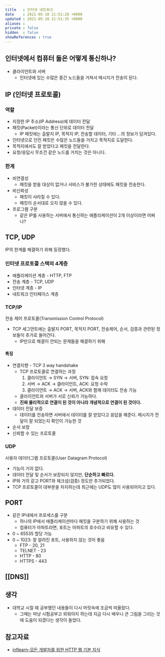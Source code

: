 ```yaml
---
title   : 인터넷 네트워크
date    : 2021-05-10 21:51:28 +0900
updated : 2021-05-10 21:51:35 +0900
aliases : 
private : false
hidden  : false
showReferences : true
---
```

## 인터넷에서 컴퓨터 둘은 어떻게 통신하나?  
- 클라이언트와 서버 
	- 인터넷에 있는 수많은 중간 노드들을 거쳐서 메시지가 전송이 된다. 

## IP (인터넷 프로토콜)
### 역할
- 지정한 IP 주소(IP Address)에 데이터 전달
- 패킷(Packet)이라는 통신 단위로 데이터 전달
	- IP 패킷에는 출발지 IP, 목적지 IP, 전송할 데이터, 기타 ...의 정보가 담겨있다. 
- 인터넷으로 던진 패킷은 수많은 노드들을 거치고 목적지로 도달한다.  
- 목적지에서도 잘 받았다고 패킷을 전달한다. 
- 요청/응답시 무조건 같은 노드를 거치는 것은 아니다.  

### 한계  
- 비연결성
	- 패킷을 받을 대상이 없거나 서비스가 불가한 상태에도 패킷을 전송한다. 
- 비신뢰성
	- 패킷이 사라질 수 있다.
	- 패킷이 순서대로 오지 않을 수 있다. 
- 프로그램 구분
	- 같은 IP를 사용하는 서버에서 통신하는 애플리케이션이 2개 이상이라면 어쩌나? 

## TCP,  UDP
IP의 한계를 해결하기 위해 등장했다. 

### 인터넷 프로토콜 스택의 4계층 
- 애플리케이션 계층 - HTTP, FTP
- 전송 계층 - TCP, UDP
- 인터넷 계층 - IP
- 네트워크 인터페이스 계층  

### TCP/IP  
전송 제어 프로토콜(Transmission Control Protocol)  
- TCP 세그먼트에는 출발지 PORT, 목적지 PORT,  전송제어, 순서, 검증과 관련된 정보들이 추가로 들어간다.  
	- IP만으로 해결이 안되는 문제들을 해결하기 위해  

#### 특징
- 연결지향 - TCP 3 way handshake 
	- TCP 프로토콜로 연결하는 과정 
		1. 클라이언트 → SYN → 서버, SYN: 접속 요청
		2. 서버 → ACK → 클라이언트, ACK: 요청 수락
		3. 클라이언트 → ACK → 서버, ACK와 함께 데이터도 전송 가능  
	- 클라이언트와 서버가 서로 신뢰가 가능하다. 
	- **진짜 물리적으로 연결이 된 것이 아니라 개념적으로 연결이 된 것이다.**
- 데이터 전달 보증
	- 데이터를 전송하면 서버에서 데이터를 잘 받았다고 응답을 해준다. 메시지가 전달이 잘 되었는지 확인이 가능한 것  
- 순서 보장
- 신뢰할 수 있는 프로토콜 


### UDP 
사용자 데이터그램 프로토콜(User Datagram Protocol)  
- 기능이 거의 없다. 
- 데이터 전달 및 순서가 보장되지 않지만, **단순하고 빠르다.** 
- IP와 거의 같고 PORT와 체크섬(검증) 정도만 추가되었다.  
- TCP 프로토콜이 대부분을 차지하는데 최근에는 UDP도 많이 사용되어지고 있다. 

## PORT 
- 같은 IP내에서 프로세스를 구분 
	- 하나의 IP에서 애플리케이션마다 패킷을 구분하기 위해 사용하는 것 
	- 컴퓨터가 아파트라면, 포트는 아파트의 호수라고 비유할 수 있다.  
- 0 ~ 65535 할당 가능  
- 0 ~ 1023: 잘 알려진 포트, 사용하지 않는 것이 좋음
	- FTP - 20, 21
	- TELNET - 23 
	- HTTP - 80 
	- HTTPS - 443

## [[DNS]]

## 생각 
- 대학교 시절 때 공부했던 내용들이 다시 머릿속에 조금씩 떠올랐다.  
	- 그때는 마냥 시험공부고 외워야지 하는데 지금 다시 배우니 큰 그림을 그리는 것에 도움이 되겠다는 생각이 들었다.  


## 참고자료
- [inflearn-모든 개발자를 위한 HTTP 웹 기본 지식](https://inf.run/q4wV)